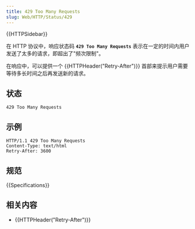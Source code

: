 ```yaml
---
title: 429 Too Many Requests
slug: Web/HTTP/Status/429
---
```


{{HTTPSidebar}}

在 HTTP 协议中，响应状态码 **`429 Too Many Requests`** 表示在一定的时间内用户发送了太多的请求，即超出了"频次限制"。

在响应中，可以提供一个 {{HTTPHeader("Retry-After")}} 首部来提示用户需要等待多长时间之后再发送新的请求。

## 状态

```plain
429 Too Many Requests
```

## 示例

```plain
HTTP/1.1 429 Too Many Requests
Content-Type: text/html
Retry-After: 3600
```

## 规范

{{Specifications}}

## 相关内容

- {{HTTPHeader("Retry-After")}}
